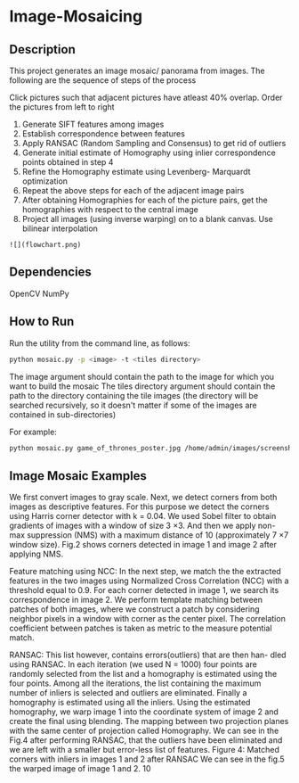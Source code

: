# Image-Mosaicing

## Description 
This project generates an image mosaic/ panorama from images. The following are the sequence of steps of the process

Click pictures such that adjacent pictures have atleast 40% overlap. Order the pictures from left to right
1. Generate SIFT features among images
2. Establish correspondence between features
3. Apply RANSAC (Random Sampling and Consensus) to get rid of outliers
4. Generate initial estimate of Homography using inlier correspondence points obtained in step 4
5. Refine the Homography estimate using Levenberg- Marquardt optimization
6. Repeat the above steps for each of the adjacent image pairs 
7. After obtaining Homographies for each of the picture pairs, get the homographies with respect to the central image
8. Project all images (using inverse warping) on to a blank canvas. Use bilinear interpolation

```
![](flowchart.png)
```

## Dependencies
OpenCV
NumPy

## How to Run 

Run the utility from the command line, as follows:

```bash 
python mosaic.py -p <image> -t <tiles directory>
``` 
The image argument should contain the path to the image for which you want to build the mosaic
The tiles directory argument should contain the path to the directory containing the tile images (the directory will be searched recursively, so it doesn't matter if some of the images are contained in sub-directories)

For example:

```bash
python mosaic.py game_of_thrones_poster.jpg /home/admin/images/screenshots
```

## Image Mosaic Examples

We first convert images to gray scale. Next, we detect corners from both images as descriptive features. For this purpose we detect the corners using
Harris corner detector with k = 0.04. We used Sobel filter to obtain gradients of images with a window of size 3 ×3. And then we apply non-max
suppression (NMS) with a maximum distance of 10 (approximately 7 ×7 window size). Fig.2 shows corners detected in image 1 and image 2 after applying NMS.

Feature matching using NCC: In the next step, we match the the extracted features in the two images using Normalized Cross Correlation (NCC) with a threshold equal to 0.9. For each corner detected in image 1, we search its correspondence in image 2. We perform template matching between patches of both images, where we construct a patch by considering neighbor pixels in a window with corner as the center pixel. The correlation coefficient between patches is taken as metric to the measure potential match.


RANSAC: This list however, contains errors(outliers) that are then han-
dled using RANSAC. In each iteration (we used N = 1000) four points are
randomly selected from the list and a homography is estimated using the four
points. Among all the iterations, the list containing the maximum number
of inliers is selected and outliers are eliminated. Finally a homography is
estimated using all the inliers. Using the estimated homography, we warp
image 1 into the coordinate system of image 2 and create the final using
blending. The mapping between two projection planes with the same center of projection called Homography.
We can see in the Fig.4 after performing RANSAC, that the outliers have
been eliminated and we are left with a smaller but error-less list of features.
Figure 4: Matched corners with inliers in images 1 and 2 after RANSAC
We can see in the fig.5 the warped image of image 1 and 2.
10

